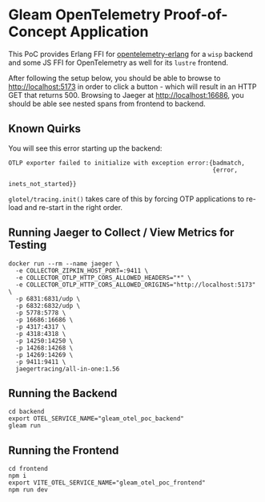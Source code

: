 # Gleam OpenTelemetry Proof-of-Concept Application

This PoC provides Erlang FFI for
[opentelemetry-erlang](https://github.com/open-telemetry/opentelemetry-erlang)
for a `wisp` backend and some JS FFI for OpenTelemetry as well for its `lustre`
frontend.

After following the setup below, you should be able to browse to
[http://localhost:5173](http://localhost:5173) in order to click a button -
which will result in an HTTP GET that returns 500. Browsing to Jaeger at
[http://localhost:16686](http://localhost:16686), you should be able see nested
spans from frontend to backend.

## Known Quirks

You will see this error starting up the backend:
```
OTLP exporter failed to initialize with exception error:{badmatch,
                                                         {error,
                                                          inets_not_started}}
```

`glotel/tracing.init()` takes care of this by forcing OTP applications to re-load and re-start in the right order.

## Running Jaeger to Collect / View Metrics for Testing

```shell
docker run --rm --name jaeger \
  -e COLLECTOR_ZIPKIN_HOST_PORT=:9411 \
  -e COLLECTOR_OTLP_HTTP_CORS_ALLOWED_HEADERS="*" \
  -e COLLECTOR_OTLP_HTTP_CORS_ALLOWED_ORIGINS="http://localhost:5173" \
  -p 6831:6831/udp \
  -p 6832:6832/udp \
  -p 5778:5778 \
  -p 16686:16686 \
  -p 4317:4317 \
  -p 4318:4318 \
  -p 14250:14250 \
  -p 14268:14268 \
  -p 14269:14269 \
  -p 9411:9411 \
  jaegertracing/all-in-one:1.56
```

## Running the Backend

```shell
cd backend
export OTEL_SERVICE_NAME="gleam_otel_poc_backend"
gleam run
```

## Running the Frontend

```shell
cd frontend
npm i
export VITE_OTEL_SERVICE_NAME="gleam_otel_poc_frontend"
npm run dev
```